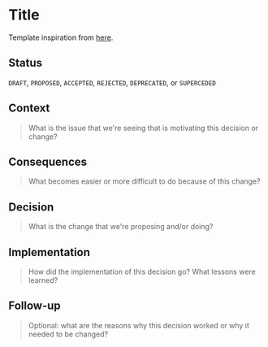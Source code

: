 # Title

Template inspiration from [here](https://cognitect.com/blog/2011/11/15/documenting-architecture-decisions).

## Status

`DRAFT`, `PROPOSED`, `ACCEPTED`, `REJECTED`, `DEPRECATED`, or `SUPERCEDED`

## Context

> What is the issue that we're seeing that is motivating this decision or change?

## Consequences

> What becomes easier or more difficult to do because of this change?

## Decision

> What is the change that we're proposing and/or doing?

## Implementation

> How did the implementation of this decision go? What lessons were learned?

## Follow-up

> Optional: what are the reasons why this decision worked or why it needed to be changed?